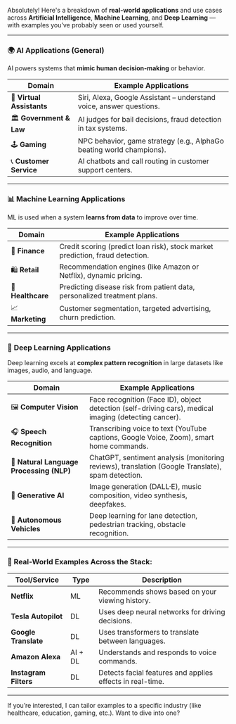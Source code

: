 Absolutely! Here's a breakdown of **real-world applications** and use cases across **Artificial Intelligence**, **Machine Learning**, and **Deep Learning** — with examples you’ve probably seen or used yourself.

---

### 🌍 **AI Applications (General)**  
AI powers systems that **mimic human decision-making** or behavior.

| Domain | Example Applications |
|--------|-----------------------|
| 💬 **Virtual Assistants** | Siri, Alexa, Google Assistant – understand voice, answer questions. |
| 🏛️ **Government & Law** | AI judges for bail decisions, fraud detection in tax systems. |
| 🕹️ **Gaming** | NPC behavior, game strategy (e.g., AlphaGo beating world champions). |
| 📞 **Customer Service** | AI chatbots and call routing in customer support centers. |

---

### 📊 **Machine Learning Applications**  
ML is used when a system **learns from data** to improve over time.

| Domain | Example Applications |
|--------|-----------------------|
| 💸 **Finance** | Credit scoring (predict loan risk), stock market prediction, fraud detection. |
| 🛍️ **Retail** | Recommendation engines (like Amazon or Netflix), dynamic pricing. |
| 🏥 **Healthcare** | Predicting disease risk from patient data, personalized treatment plans. |
| 📈 **Marketing** | Customer segmentation, targeted advertising, churn prediction. |

---

### 🧠 **Deep Learning Applications**  
Deep learning excels at **complex pattern recognition** in large datasets like images, audio, and language.

| Domain | Example Applications |
|--------|-----------------------|
| 🖼️ **Computer Vision** | Face recognition (Face ID), object detection (self-driving cars), medical imaging (detecting cancer). |
| 🎧 **Speech Recognition** | Transcribing voice to text (YouTube captions, Google Voice, Zoom), smart home commands. |
| 📝 **Natural Language Processing (NLP)** | ChatGPT, sentiment analysis (monitoring reviews), translation (Google Translate), spam detection. |
| 🎨 **Generative AI** | Image generation (DALL·E), music composition, video synthesis, deepfakes. |
| 🚗 **Autonomous Vehicles** | Deep learning for lane detection, pedestrian tracking, obstacle recognition. |

---

### 🔁 Real-World Examples Across the Stack:

| Tool/Service | Type | Description |
|--------------|------|-------------|
| **Netflix** | ML | Recommends shows based on your viewing history. |
| **Tesla Autopilot** | DL | Uses deep neural networks for driving decisions. |
| **Google Translate** | DL | Uses transformers to translate between languages. |
| **Amazon Alexa** | AI + DL | Understands and responds to voice commands. |
| **Instagram Filters** | DL | Detects facial features and applies effects in real-time. |

---

If you’re interested, I can tailor examples to a specific industry (like healthcare, education, gaming, etc.). Want to dive into one?
